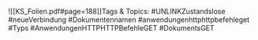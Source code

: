 
![[KS_Folien.pdf#page=188]]Tags & Topics:
   #UNLINKZustandslose
   #neueVerbindung
   #Dokumentennamen
   #anwendungenhttphttpbefehleget
   #Typs
   #AnwendungenHTTPHTTPBefehleGET
   #DokumentsGET